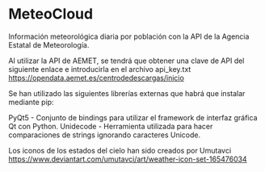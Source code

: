# MeteoCloud
Información meteorológica diaria por población con la API de la Agencia Estatal de Meteorología.

Al utilizar la API de AEMET, se tendrá que obtener una clave de API del siguiente enlace e introducirla en el archivo api_key.txt
https://opendata.aemet.es/centrodedescargas/inicio

Se han utilizado las siguientes librerías externas que habrá que instalar mediante pip:

PyQt5 - Conjunto de bindings para utilizar el framework de interfaz gráfica Qt con Python.
Unidecode - Herramienta utilizada para hacer comparaciones de strings ignorando caracteres Unicode.

Los iconos de los estados del cielo han sido creados por Umutavci https://www.deviantart.com/umutavci/art/weather-icon-set-165476034
